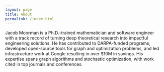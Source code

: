 ```yaml
---
layout: page
title: About
permalink: /index.html
---
```


Jacob Moorman is a Ph.D.-trained mathematician and software engineer 
with a track record of turning deep theoretical research into impactful engineering solutions. 
He has contributed to DARPA-funded programs, 
developed open-source tools for graph and optimization problems, 
and led infrastructure work at Google resulting in over $10M in savings. 
His expertise spans graph algorithms and stochastic optimization, 
with work cited in top journals and conferences.


